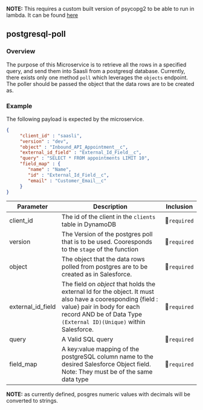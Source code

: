 **NOTE:** This requires a custom built version of psycopg2 to be able to run in lambda. It can be found [here](https://github.com/jkehler/awslambda-psycopg2)

## postgresql-poll

### Overview

The purpose of this Microservice is to retrieve all the rows in a specified query, and send them into Saasli from a postgresql database. Currently, there exists only one method `poll` which leverages the `objects` endpoint. The poller should be passed the object that the data rows are to be created as.

### Example

The following payload is expected by the microservice.

```json
{
     "client_id" : "saasli",
     "version" : "dev",
     "object" : "Inbound_API_Appointment__c",
     "external_id_field" : "External_Id_Field__c",
     "query" : "SELECT * FROM appointments LIMIT 10",
     "field_map" : {
        "name" : "Name",
        "id" : "External_Id_Field__c",
        "email" : "Customer_Email__c"
     }
}
```

| Parameter | Description | Inclusion |
| --------- | ----------- | -------- |
| client_id | The id of the client in the `clients` table in DynamoDB | &#x1F534;`required` |
| version | The Version of the postgres poll that is to be used. Cooresponds to the `stage` of the function | &#x1F534;`required` |
| object | The object that the data rows polled from postgres are to be created as in Salesforce. | &#x1F534;`required` | 
| external_id_field | The field on *object* that holds the external Id for the object. It must also have a cooresponding {field : value} pair in body for each record AND be of Data Type `(External ID)(Unique)` within Salesforce. | &#x1F534;`required` |
| query | A Valid SQL query | &#x1F534;`required` |
| field_map | A key:value mapping of the postgreSQL column name to the desired Salesforce Object field. Note: They must be of the same data type | &#x1F534;`required`  |

**NOTE:** as currently defined, posgres numeric values with decimals will be converted to strings.
